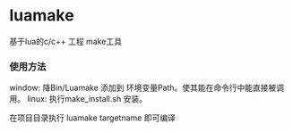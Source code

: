 # luamake
基于lua的c/c++ 工程 make工具

### 使用方法
window:
降Bin/Luamake 添加到 环境变量Path。使其能在命令行中能直接被调用。
linux:
执行make_install.sh 安装。

在项目目录执行 luamake targetname 即可编译
